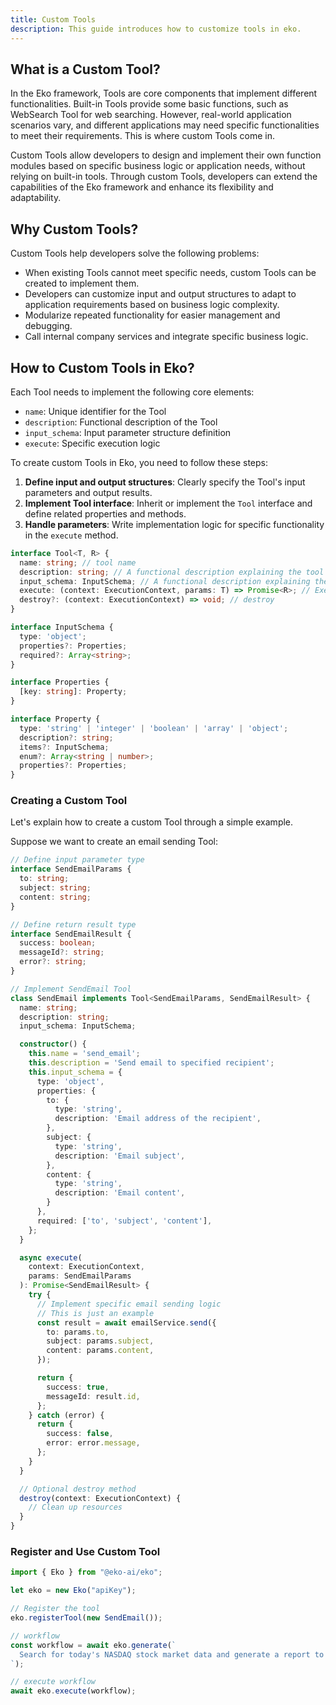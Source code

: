 ```yaml
---
title: Custom Tools
description: This guide introduces how to customize tools in eko.
---
```


## What is a Custom Tool?

In the Eko framework, Tools are core components that implement different functionalities. Built-in Tools provide some basic functions, such as WebSearch Tool for web searching. However, real-world application scenarios vary, and different applications may need specific functionalities to meet their requirements. This is where custom Tools come in.

Custom Tools allow developers to design and implement their own function modules based on specific business logic or application needs, without relying on built-in tools. Through custom Tools, developers can extend the capabilities of the Eko framework and enhance its flexibility and adaptability.

## Why Custom Tools?

Custom Tools help developers solve the following problems:

- When existing Tools cannot meet specific needs, custom Tools can be created to implement them.
- Developers can customize input and output structures to adapt to application requirements based on business logic complexity.
- Modularize repeated functionality for easier management and debugging.
- Call internal company services and integrate specific business logic.

## How to Custom Tools in Eko?

Each Tool needs to implement the following core elements:

- `name`: Unique identifier for the Tool
- `description`: Functional description of the Tool  
- `input_schema`: Input parameter structure definition
- `execute`: Specific execution logic

To create custom Tools in Eko, you need to follow these steps:

1. **Define input and output structures**: Clearly specify the Tool's input parameters and output results.
2. **Implement Tool interface**: Inherit or implement the `Tool` interface and define related properties and methods.
3. **Handle parameters**: Write implementation logic for specific functionality in the `execute` method.

```typescript
interface Tool<T, R> {
  name: string; // tool name
  description: string; // A functional description explaining the tool's purpose and usage scenarios
  input_schema: InputSchema; // A functional description explaining the tool's purpose and usage scenarios
  execute: (context: ExecutionContext, params: T) => Promise<R>; // Execute function
  destroy?: (context: ExecutionContext) => void; // destroy
}

interface InputSchema {
  type: 'object';
  properties?: Properties;
  required?: Array<string>;
}

interface Properties {
  [key: string]: Property;
}

interface Property {
  type: 'string' | 'integer' | 'boolean' | 'array' | 'object';
  description?: string;
  items?: InputSchema;
  enum?: Array<string | number>;
  properties?: Properties;
}
```

### Creating a Custom Tool

Let's explain how to create a custom Tool through a simple example.

Suppose we want to create an email sending Tool:

```typescript
// Define input parameter type
interface SendEmailParams {
  to: string;
  subject: string; 
  content: string;
}

// Define return result type
interface SendEmailResult {
  success: boolean;
  messageId?: string;
  error?: string;
}

// Implement SendEmail Tool
class SendEmail implements Tool<SendEmailParams, SendEmailResult> {
  name: string;
  description: string;
  input_schema: InputSchema;

  constructor() {
    this.name = 'send_email';
    this.description = 'Send email to specified recipient';
    this.input_schema = {
      type: 'object',
      properties: {
        to: {
          type: 'string',
          description: 'Email address of the recipient',
        },
        subject: {
          type: 'string',
          description: 'Email subject',
        },
        content: {
          type: 'string',
          description: 'Email content',
        }
      },
      required: ['to', 'subject', 'content'],
    };
  }

  async execute(
    context: ExecutionContext,
    params: SendEmailParams
  ): Promise<SendEmailResult> {
    try {
      // Implement specific email sending logic
      // This is just an example
      const result = await emailService.send({
        to: params.to,
        subject: params.subject,
        content: params.content,
      });

      return {
        success: true,
        messageId: result.id,
      };
    } catch (error) {
      return {
        success: false,
        error: error.message,
      };
    }
  }

  // Optional destroy method
  destroy(context: ExecutionContext) {
    // Clean up resources
  }
}
```

### Register and Use Custom Tool
```typescript
import { Eko } from "@eko-ai/eko";

let eko = new Eko("apiKey");

// Register the tool
eko.registerTool(new SendEmail());

// workflow
const workflow = await eko.generate(`
  Search for today's NASDAQ stock market data and generate a report to send via email to example@email.com
`);

// execute workflow
await eko.execute(workflow);
```
